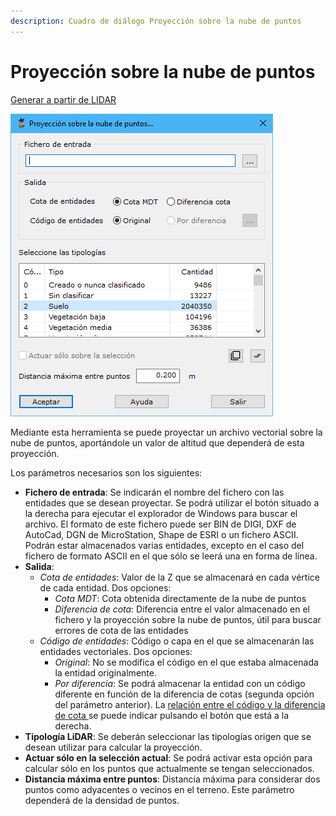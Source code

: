 ```yaml
---
description: Cuadro de diálogo Proyección sobre la nube de puntos
---
```


# Proyección sobre la nube de puntos

[Generar a partir de LIDAR](../../fichas-de-herramientas/ficha-de-herramientas-archivos-lidar/calcular-a-partir-de-lidar.md)

![Cuadro de di&#xE1;logo Proyecci&#xF3;n sobre la nube de puntos](../../../.gitbook/assets/image%20%28140%29.png)

Mediante esta herramienta se puede proyectar un archivo vectorial sobre la nube de puntos, aportándole un valor de altitud que dependerá de esta proyección.

Los parámetros necesarios son los siguientes:

* **Fichero de entrada**: Se indicarán el nombre del fichero con las entidades que se desean proyectar. Se podrá utilizar el botón situado a la derecha para ejecutar el explorador de Windows para buscar el archivo. El formato de este fichero puede ser BIN de DIGI, DXF de AutoCad, DGN de MicroStation, Shape de ESRI o un fichero ASCII. Podrán estar almacenados varias entidades, excepto en el caso del fichero de formato ASCII en el que sólo se leerá una en forma de línea.
* **Salida**:
  * _Cota de entidades_: Valor de la Z que se almacenará en cada vértice de cada entidad. Dos opciones:
    * _Cota MDT_: Cota obtenida directamente de la nube de puntos
    * _Diferencia de cota_: Diferencia entre el valor almacenado en el fichero y la proyección sobre la nube de puntos, útil para buscar errores de cota de las entidades
  * _Código de entidades_: Código o capa en el que se almacenarán las entidades vectoriales. Dos opciones:
    * _Original_: No se modifica el código en el que estaba almacenada la entidad originalmente.
    * _Por diferencia_: Se podrá almacenar la entidad con un código diferente en función de la diferencia de cotas \(segunda opción del parámetro anterior\). La [relación entre el código y la diferencia de cota ](../../herramientas-mdt/proyeccion-sobre-mdt/codigos-segun-diferencia-de-cota.md)se puede indicar pulsando el botón que está a la derecha.
* **Tipología LiDAR**: Se deberán seleccionar las tipologías origen que se desean utilizar para calcular la proyección.
* **Actuar sólo en la selección actual**: Se podrá activar esta opción para calcular sólo en los puntos que actualmente se tengan seleccionados.
* **Distancia máxima entre puntos**: Distancia máxima para considerar dos puntos como adyacentes o vecinos en el terreno. Este parámetro dependerá de la densidad de puntos.

